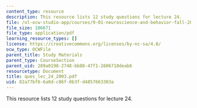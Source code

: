 ```yaml
---
content_type: resource
description: This resource lists 12 study questions for lecture 24.
file: /ol-ocw-studio-app/courses/9-01-neuroscience-and-behavior-fall-2003/82a77bf66a0dc86f0b3fd4857663303a_ques_lec_24_2003.pdf
file_size: 106671
file_type: application/pdf
learning_resource_types: []
license: https://creativecommons.org/licenses/by-nc-sa/4.0/
ocw_type: OCWFile
parent_title: Study Materials
parent_type: CourseSection
parent_uid: 289a0198-2748-bb88-47f1-2606710deab6
resourcetype: Document
title: ques_lec_24_2003.pdf
uid: 82a77bf6-6a0d-c86f-0b3f-d4857663303a
---
```

This resource lists 12 study questions for lecture 24.